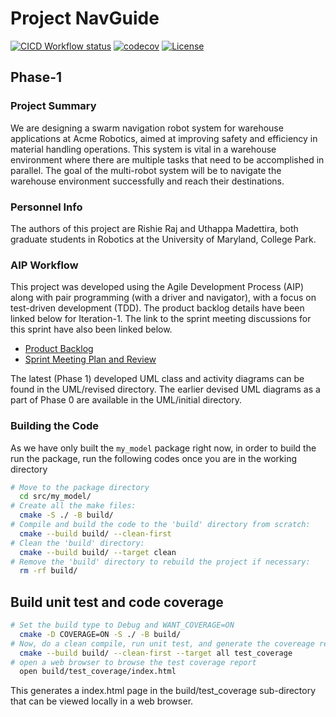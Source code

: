 # Project NavGuide

[![CICD Workflow status](https://github.com/rishieraj/nav_guide_project/actions/workflows/test.yml/badge.svg)](https://github.com/rishieraj/nav_guide_project/actions/workflows/test.yml) [![codecov](https://codecov.io/gh/rishieraj/nav_guide_project/branch/main/graph/badge.svg)](https://codecov.io/gh/rishieraj/nav_guide_project) [![License](https://img.shields.io/badge/license-MIT-blue.svg)](LICENSE)

## Phase-1
### Project Summary
We are designing a swarm navigation robot system for warehouse applications at Acme Robotics, aimed at improving safety and efficiency in material handling operations. This system is vital in a warehouse environment where there are multiple tasks that need to be accomplished in parallel. The goal of the multi-robot system will be to navigate the warehouse environment successfully and reach their destinations.

### Personnel Info
The authors of this project are Rishie Raj and Uthappa Madettira, both graduate students in Robotics at the University of Maryland, College Park.

### AIP Workflow
This project was developed using the Agile Development Process (AIP) along with pair programming (with a driver and navigator), with a focus on test-driven development (TDD). The product backlog details have been linked below for Iteration-1. The link to the sprint meeting discussions for this sprint have also been linked below.

 - [Product Backlog](https://docs.google.com/spreadsheets/d/1E_nRD0vp5bYWbiwfghffEHXf7bQaf3OA0RdkEj6O_uE/edit?usp=drive_link)
 - [Sprint Meeting Plan and Review](https://drive.google.com/file/d/1Y9RJL7VUDx96JyT7fjYdGnY3CoYmM8Pr/view?usp=drive_link)

The latest (Phase 1) developed UML class and activity diagrams can be found in the UML/revised directory. The earlier devised UML diagrams as a part of Phase 0 are available in the UML/initial directory.

### Building the Code

As we have only built the `my_model` package right now, in order to build the run the package, run the following codes once you are in the working directory
```bash
# Move to the package directory
  cd src/my_model/
# Create all the make files:
  cmake -S ./ -B build/
# Compile and build the code to the 'build' directory from scratch:
  cmake --build build/ --clean-first
# Clean the 'build' directory:
  cmake --build build/ --target clean
# Remove the 'build' directory to rebuild the project if necessary:
  rm -rf build/
```

## Build unit test and code coverage

```bash
# Set the build type to Debug and WANT_COVERAGE=ON
  cmake -D COVERAGE=ON -S ./ -B build/
# Now, do a clean compile, run unit test, and generate the covereage report
  cmake --build build/ --clean-first --target all test_coverage
# open a web browser to browse the test coverage report
  open build/test_coverage/index.html
```

This generates a index.html page in the build/test_coverage sub-directory that can be viewed locally in a web browser.
